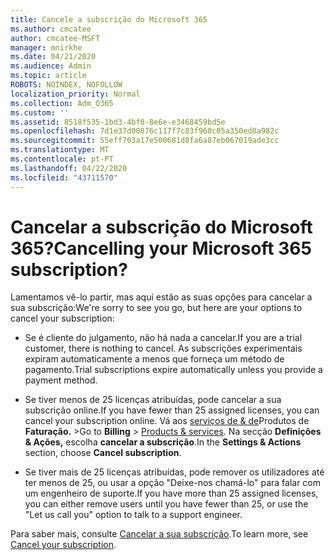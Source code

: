 ```yaml
---
title: Cancele a subscrição do Microsoft 365
ms.author: cmcatee
author: cmcatee-MSFT
manager: mnirkhe
ms.date: 04/21/2020
ms.audience: Admin
ms.topic: article
ROBOTS: NOINDEX, NOFOLLOW
localization_priority: Normal
ms.collection: Adm_O365
ms.custom: ''
ms.assetid: 8518f535-1bd3-4bf0-8e6e-e3468459bd5e
ms.openlocfilehash: 7d1e37d00876c117f7c83f960c05a350ed8a982c
ms.sourcegitcommit: 55eff703a17e500681d8fa6a87eb067019ade3cc
ms.translationtype: MT
ms.contentlocale: pt-PT
ms.lasthandoff: 04/22/2020
ms.locfileid: "43711570"
---
```

# <a name="cancelling-your-microsoft-365-subscription"></a><span data-ttu-id="e621a-102">Cancelar a subscrição do Microsoft 365?</span><span class="sxs-lookup"><span data-stu-id="e621a-102">Cancelling your Microsoft 365 subscription?</span></span>

<span data-ttu-id="e621a-103">Lamentamos vê-lo partir, mas aqui estão as suas opções para cancelar a sua subscrição:</span><span class="sxs-lookup"><span data-stu-id="e621a-103">We're sorry to see you go, but here are your options to cancel your subscription:</span></span>
  
- <span data-ttu-id="e621a-104">Se é cliente do julgamento, não há nada a cancelar.</span><span class="sxs-lookup"><span data-stu-id="e621a-104">If you are a trial customer, there is nothing to cancel.</span></span> <span data-ttu-id="e621a-105">As subscrições experimentais expiram automaticamente a menos que forneça um método de pagamento.</span><span class="sxs-lookup"><span data-stu-id="e621a-105">Trial subscriptions expire automatically unless you provide a payment method.</span></span>

- <span data-ttu-id="e621a-106">Se tiver menos de 25 licenças atribuídas, pode cancelar a sua subscrição online.</span><span class="sxs-lookup"><span data-stu-id="e621a-106">If you have fewer than 25 assigned licenses, you can cancel your subscription online.</span></span> <span data-ttu-id="e621a-107">Vá aos [serviços de & de](https://go.microsoft.com/fwlink/p/?linkid=842054)Produtos de **Faturação.** \></span><span class="sxs-lookup"><span data-stu-id="e621a-107">Go to **Billing** \> [Products & services](https://go.microsoft.com/fwlink/p/?linkid=842054).</span></span> <span data-ttu-id="e621a-108">Na secção **Definições & Ações,** escolha **cancelar a subscrição**.</span><span class="sxs-lookup"><span data-stu-id="e621a-108">In the **Settings & Actions** section, choose **Cancel subscription**.</span></span>

- <span data-ttu-id="e621a-109">Se tiver mais de 25 licenças atribuídas, pode remover os utilizadores até ter menos de 25, ou usar a opção "Deixe-nos chamá-lo" para falar com um engenheiro de suporte.</span><span class="sxs-lookup"><span data-stu-id="e621a-109">If you have more than 25 assigned licenses, you can either remove users until you have fewer than 25, or use the "Let us call you" option to talk to a support engineer.</span></span>

<span data-ttu-id="e621a-110">Para saber mais, consulte [Cancelar a sua subscrição](https://docs.microsoft.com/office365/admin/subscriptions-and-billing/cancel-your-subscription).</span><span class="sxs-lookup"><span data-stu-id="e621a-110">To learn more, see [Cancel your subscription](https://docs.microsoft.com/office365/admin/subscriptions-and-billing/cancel-your-subscription).</span></span>